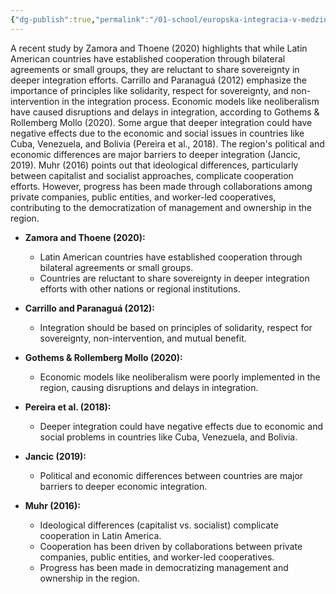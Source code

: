 ```yaml
---
{"dg-publish":true,"permalink":"/01-school/europska-integracia-v-medzinarodnom-obchode/problemy-integracie-afriky-a-latinskej-ameriky/","tags":["year1","summerSemester","uniEIvMO"]}
---
```


A recent study by Zamora and Thoene (2020) highlights that while Latin American countries have established cooperation through bilateral agreements or small groups, they are reluctant to share sovereignty in deeper integration efforts. Carrillo and Paranaguá (2012) emphasize the importance of principles like solidarity, respect for sovereignty, and non-intervention in the integration process. Economic models like neoliberalism have caused disruptions and delays in integration, according to Gothems & Rollemberg Mollo (2020). Some argue that deeper integration could have negative effects due to the economic and social issues in countries like Cuba, Venezuela, and Bolivia (Pereira et al., 2018). The region's political and economic differences are major barriers to deeper integration (Jancic, 2019). Muhr (2016) points out that ideological differences, particularly between capitalist and socialist approaches, complicate cooperation efforts. However, progress has been made through collaborations among private companies, public entities, and worker-led cooperatives, contributing to the democratization of management and ownership in the region.

- **Zamora and Thoene (2020):**  
  - Latin American countries have established cooperation through bilateral agreements or small groups.  
  - Countries are reluctant to share sovereignty in deeper integration efforts with other nations or regional institutions.  

- **Carrillo and Paranaguá (2012):**  
  - Integration should be based on principles of solidarity, respect for sovereignty, non-intervention, and mutual benefit.  

- **Gothems & Rollemberg Mollo (2020):**  
  - Economic models like neoliberalism were poorly implemented in the region, causing disruptions and delays in integration.  

- **Pereira et al. (2018):**  
  - Deeper integration could have negative effects due to economic and social problems in countries like Cuba, Venezuela, and Bolivia.  

- **Jancic (2019):**  
  - Political and economic differences between countries are major barriers to deeper economic integration.  

- **Muhr (2016):**  
  - Ideological differences (capitalist vs. socialist) complicate cooperation in Latin America.  
  - Cooperation has been driven by collaborations between private companies, public entities, and worker-led cooperatives.  
  - Progress has been made in democratizing management and ownership in the region.